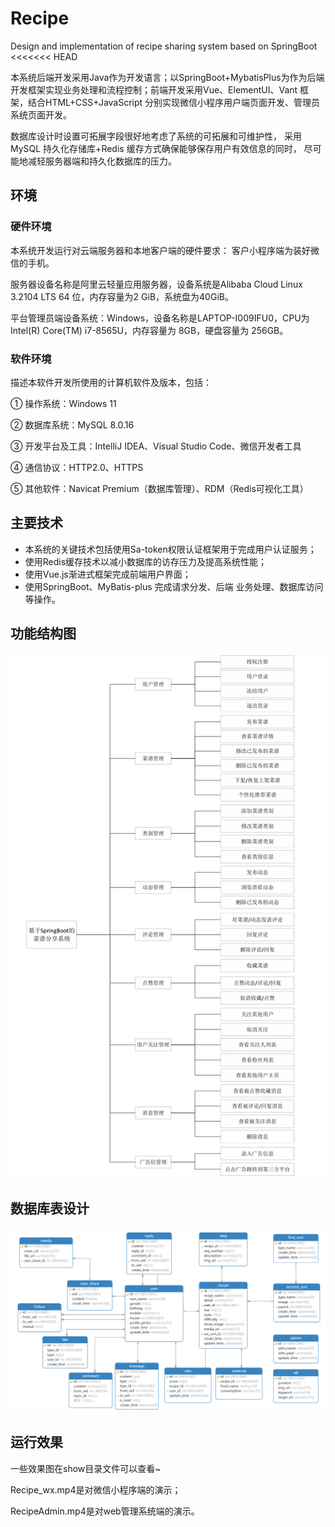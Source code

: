 # Recipe
Design and implementation of recipe sharing system based on SpringBoot
<<<<<<< HEAD

本系统后端开发采用Java作为开发语言；以SpringBoot+MybatisPlus为作为后端开发框架实现业务处理和流程控制；前端开发采用Vue、ElementUI、Vant 框架，结合HTML+CSS+JavaScript 分别实现微信小程序用户端页面开发、管理员系统页面开发。

数据库设计时设置可拓展字段很好地考虑了系统的可拓展和可维护性， 采用MySQL 持久化存储库+Redis 缓存方式确保能够保存用户有效信息的同时， 尽可能地减轻服务器端和持久化数据库的压力。 

## 环境

### 硬件环境

本系统开发运行对云端服务器和本地客户端的硬件要求：  客户小程序端为装好微信的手机。  

服务器设备名称是阿里云轻量应用服务器，设备系统是Alibaba Cloud Linux  3.2104 LTS 64 位，内存容量为2 GiB，系统盘为40GiB。  

平台管理员端设备系统：Windows，设备名称是LAPTOP-I009IFU0，CPU为 Intel(R) Core(TM) i7-8565U，内存容量为 8GB，硬盘容量为 256GB。  

### 软件环境

描述本软件开发所使用的计算机软件及版本，包括： 

 ① 操作系统：Windows 11  

 ② 数据库系统：MySQL 8.0.16  

③ 开发平台及工具：IntelliJ IDEA、Visual Studio Code、微信开发者工具  

④ 通信协议：HTTP2.0、HTTPS  

⑤ 其他软件：Navicat Premium（数据库管理）、RDM（Redis可视化工具）

## 主要技术 

- 本系统的关键技术包括使用Sa-token权限认证框架用于完成用户认证服务； 
- 使用Redis缓存技术以减小数据库的访存压力及提高系统性能；
- 使用Vue.js渐进式框架完成前端用户界面；
- 使用SpringBoot、MyBatis-plus 完成请求分发、后端 业务处理、数据库访问等操作。

## 功能结构图

![功能结构图](show/func.png)

## 数据库表设计

![database-design](show/database-design.png)

## 运行效果

一些效果图在show目录文件可以查看~

Recipe_wx.mp4是对微信小程序端的演示；

RecipeAdmin.mp4是对web管理系统端的演示。